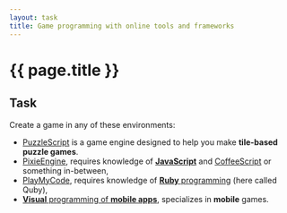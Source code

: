 ```yaml
---
layout: task
title: Game programming with online tools and frameworks
---
```

{{ page.title }}
================

Task
----
Create a game in any of these environments:

* [PuzzleScript](http://www.puzzlescript.net/)
  is a game engine designed to help you make **tile-based puzzle games**.
* [PixieEngine](http://pixieengine.com/),
  requires knowledge of [**JavaScript**](1st_website.html)
  and [CoffeeScript](http://coffeescript.org/) or something in-between,
* [PlayMyCode](http://www.playmycode.com/),
  requires knowledge of [**Ruby** programming](ruby.html) (here called Quby),
* [**Visual** programming of **mobile apps**](mobile_visual.html),
  specializes in **mobile** games.
